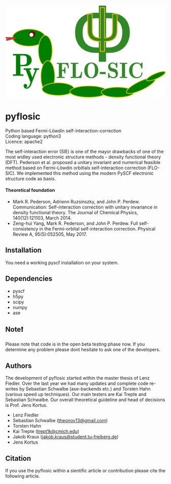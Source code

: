 ![GitHub Logo](/images/pyflosic_logo.png)


# pyflosic 
Python based Fermi-Löwdin self-interaction-correction  
Coding language: python3   
Licence: apache2   

The self-interaction error (SIE) is one of the mayor drawbacks of one of the most widley used electronic structure methods - density functional theory (DFT). Pederson et al. proposed a unitary invariant and numerical feasible method based on Fermi-Löwdin orbitlals self-interaction correction (FLO-SIC). We implemented this method using the modern PySCF electronic structure code as basis.   

#### Theoretical foundation  
* Mark R. Pederson, Adrienn Ruzsinszky, and John P. Perdew. Communication: Self-interaction correction with unitary invariance in density functional theory. The Journal of Chemical Physics, 140(12):121103, March 2014.
* Zeng-hui Yang, Mark R. Pederson, and John P. Perdew. Full self-consistency in the Fermi-orbital self-interaction correction. Physical Review A, 95(5):052505, May 2017.  

## Installation 
You need a working pyscf installation on your system. 

## Dependencies

* pyscf 
* h5py 
* scipy 
* numpy 
* ase 


## Note:heavy_exclamation_mark:
Please note that code is in the open beta testing phase now. If you determine any problem please dont hesitate to ask one of the developers.      

## Authors 
The development of pyflosic started within the master thesis of Lenz Fiedler. Over the last year we had many updates and complete code re-writes by Sebastian Schwalbe (ase-backends etc.) and Torsten Hahn (various speed up techniques). Our main testers are Kai Trepte and Sebastian Schwalbe. Our overall theoretical guideline and head of decisions is Prof. Jens Kortus. 

* Lenz Fiedler 
* Sebastian Schwalbe (theonov13@gmail.com)  
* Torsten Hahn  
* Kai Trepte (trept1k@cmich.edu) 
* Jakob Kraus (jakob.kraus@student.tu-freiberg.de) 
* Jens Kortus 

## Citation
If you use the pyflosic within a sientific article or contribution please cite the following article. 
